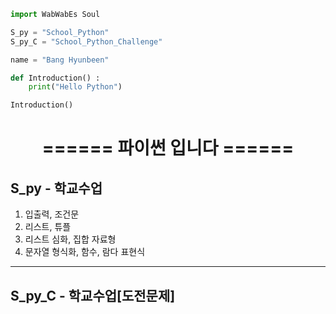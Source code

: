 ```python
import WabWabEs Soul

S_py = "School_Python"
S_py_C = "School_Python_Challenge"

name = "Bang Hyunbeen"

def Introduction() :
    print("Hello Python")

Introduction()
```

# <center> ====== 파이썬 입니다 ====== </center>

## **S_py - 학교수업**

1. 입출력, 조건문
2. 리스트, 튜플
3. 리스트 심화, 집합 자료형
4. 문자열 형식화, 함수, 람다 표현식
---
## **S_py_C - 학교수업[도전문제]**

